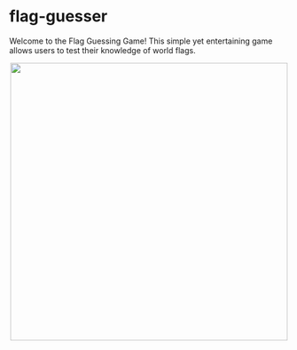 # flag-guesser
Welcome to the Flag Guessing Game! This simple yet entertaining game allows users to test their knowledge of world flags.
<p align="center"><img src="https://user-images.githubusercontent.com/78979288/218246572-83760b28-93b0-4013-86b8-43d94d1c090e.png" width=500 /></p>
